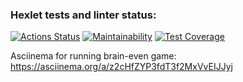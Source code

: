 ### Hexlet tests and linter status:
[![Actions Status](https://github.com/ratibor60/frontend-project-44/actions/workflows/hexlet-check.yml/badge.svg)](https://github.com/ratibor60/frontend-project-44/actions)
[![Maintainability](https://api.codeclimate.com/v1/badges/d21124f2970d5ce841d1/maintainability)](https://codeclimate.com/github/ratibor60/frontend-project-44/maintainability)
[![Test Coverage](https://api.codeclimate.com/v1/badges/d21124f2970d5ce841d1/test_coverage)](https://codeclimate.com/github/ratibor60/frontend-project-44/test_coverage)

Asciinema for running brain-even game: https://asciinema.org/a/z2cHfZYP3fdT3f2MxVvEIJJyj
